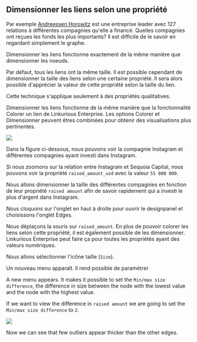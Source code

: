 ## Dimensionner les liens selon une propriété

Par exemple [Andreessen Horowitz](http://a16z.com/) est une entreprise leader avec 127 relations à différentes compagnies qu'elle a financé. Quelles compagnies ont reçues les fonds les plus importants? Il est difficile de le savoir en regardant simplement le graphe.


Dimensionner les liens fonctionne exactement de la même manière que dimensionner les noeuds.

Par défaut, tous les liens ont la même taille. Il est possible cependant de dimensionner la taille des liens selon une certaine propriété. Il sera alors possible d'apprécier la valeur de cette propriété selon la taille du lien.

Cette technique s'applique seulement à des propriétés qualitatives.

Dimensionner les liens fonctionne de la même manière que la fonctionnalité Colorer un lien de Linkurious Enterprise. Les options Colorer et Dimensionner peuvent êtres combinées pour obtenir des visualisations plus pertinentes. 

![](https://github.com/Linkurious/linkurious-enterprise-manual/raw/master/en/style/ProceZoom.png)

Dans la figure ci-dessous, nous pouvons voir la compagnie Instagram et différentes compagnies ayant investi dans Instagram. 

Si nous zoomons sur la relation entre Instagram et Sequoia Capital, nous pouvons voir la propriété ```raised_amount_usd``` avec la valeur ```55 000 000```.

Nous allons dimensionner la taille des différentes compagnies en fonction de leur propriété ```raised amount``` afin de savoir rapidement qui a investi le plus d'argent dans Instagram.

Nous cloquons sur l'onglet en haut à droite pour ouvrir le designpanel et choisissons l'onglet Edges.

Nous déplaçons la souris sur ```raised_amount```. En plus de pouvoir colorer les liens selon cette propriété, il est également possible de les dimensionner. Linkurious Enterprise peut faire ça pour toutes les propriétés ayant des valeurs numériques.

Nous allons sélectionner l'icône taille (```Size```).

Un nouveau menu apparaît. Il rend possible de paramétrer 

A new menu appears. It makes it possible to set the ```Min/max size difference```, the difference in size between the node with the lowest value and the node with the highest value.

If we want to view the difference in ```raised amount``` we are going to set the ```Min/max size difference``` to ```2```.

![](TailleEdges.png)

Now we can see that few outliers appear thicker than the other edges.


